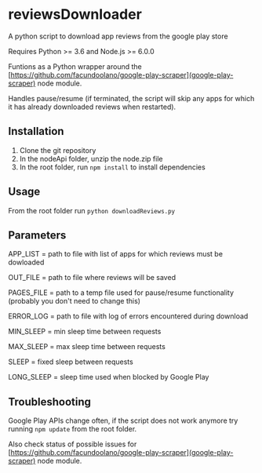 # reviewsDownloader
A python script to download app reviews from the google play store

Requires Python >= 3.6 and Node.js >= 6.0.0

Funtions as a Python wrapper around the [https://github.com/facundoolano/google-play-scraper](google-play-scraper) node module.

Handles pause/resume (if terminated, the script will skip any apps for which it has already downloaded reviews when restarted).

## Installation

1. Clone the git repository
2. In the nodeApi folder, unzip the node.zip file
3. In the root folder, run `npm install` to install dependencies

## Usage 

From the root folder run `python downloadReviews.py`

## Parameters

APP_LIST = path to file with list of apps for which reviews must be dowloaded

OUT_FILE = path to file where reviews will be saved

PAGES_FILE = path to a temp file used for pause/resume functionality (probably you don't need to change this)

ERROR_LOG = path to file with log of errors encountered during download

MIN_SLEEP = min sleep time between requests 

MAX_SLEEP = max sleep time between requests

SLEEP = fixed sleep between requests 

LONG_SLEEP = sleep time used when blocked by Google Play

## Troubleshooting

Google Play APIs change often, if the script does not work anymore try running `npm update` from the root folder.

Also check status of possible issues for [https://github.com/facundoolano/google-play-scraper](google-play-scraper) node module. 
